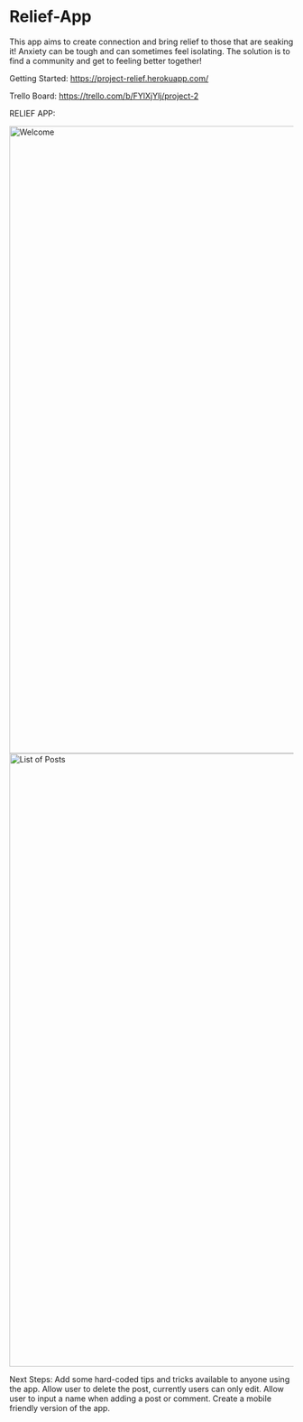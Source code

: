 # Relief-App

This app aims to create connection and bring relief to those that are seaking it! 
Anxiety can be tough and can sometimes feel isolating. The solution is to find a community and get to feeling better together!

Getting Started:
https://project-relief.herokuapp.com/

Trello Board:
https://trello.com/b/FYlXjYlj/project-2

RELIEF APP:

<img width="1111" alt="Welcome" src="https://user-images.githubusercontent.com/99706973/161201254-3c3e4de5-aaeb-4e71-b004-7d7f450d0c7a.png">

<img width="1086" alt="List of Posts" src="https://user-images.githubusercontent.com/99706973/161201319-ad302a27-ce86-40d3-bed7-1026ec7ae160.png">



Next Steps:
Add some hard-coded tips and tricks available to anyone using the app.
Allow user to delete the post, currently users can only edit.
Allow user to input a name when adding a post or comment. 
Create a mobile friendly version of the app. 
